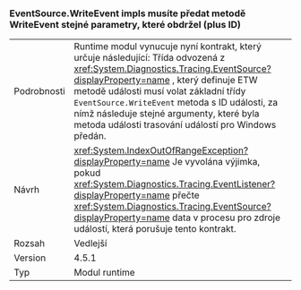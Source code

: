 ### <a name="eventsourcewriteevent-impls-must-pass-writeevent-the-same-parameters-that-it-received-plus-id"></a>EventSource.WriteEvent impls musíte předat metodě WriteEvent stejné parametry, které obdržel (plus ID)

|   |   |
|---|---|
|Podrobnosti|Runtime modul vynucuje nyní kontrakt, který určuje následující: Třída odvozená z <xref:System.Diagnostics.Tracing.EventSource?displayProperty=name> , který definuje ETW metodě události musí volat základní třídy <code>EventSource.WriteEvent</code> metoda s ID události, za nímž následuje stejné argumenty, které byla metoda události trasování událostí pro Windows předán.|
|Návrh|<xref:System.IndexOutOfRangeException?displayProperty=name> Je vyvolána výjimka, pokud <xref:System.Diagnostics.Tracing.EventListener?displayProperty=name> přečte <xref:System.Diagnostics.Tracing.EventSource?displayProperty=name> data v procesu pro zdroje událostí, která porušuje tento kontrakt.|
|Rozsah|Vedlejší|
|Version|4.5.1|
|Typ|Modul runtime|

